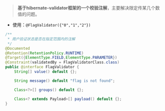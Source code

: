>  **基于hibernate-validator框架的一个校验注解**，主要解决限定传某几个数值的问题。

* 使用：`@FlagValidator({"0","1","2"})`

```java
/**
 * 用户验证状态是否在指定范围内的注解
 */
@Documented
@Retention(RetentionPolicy.RUNTIME)
@Target({ElementType.FIELD,ElementType.PARAMETER})
@Constraint(validatedBy = FlagValidatorClass.class)
public @interface FlagValidator {
    String[] value() default {};

    String message() default "flag is not found";

    Class<?>[] groups() default {};

    Class<? extends Payload>[] payload() default {};
}
```


